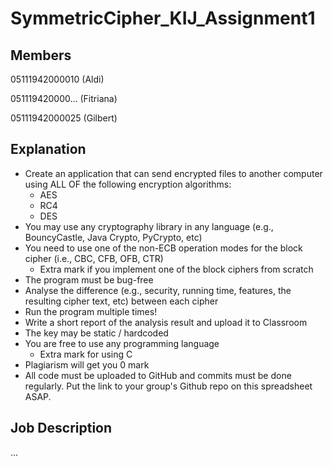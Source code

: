 # SymmetricCipher_KIJ_Assignment1


## Members

05111942000010 (Aldi)

051119420000... (Fitriana)

05111942000025 (Gilbert)

## Explanation

* Create an application that can send encrypted files to another computer using ALL OF the following encryption algorithms:
  * AES
  * RC4
  * DES
* You may use any cryptography library in any language (e.g., BouncyCastle, Java Crypto, PyCrypto, etc)
* You need to use one of the non-ECB operation modes for the block cipher (i.e., CBC, CFB, OFB, CTR)
  * Extra mark if you implement one of the block ciphers from scratch
* The program must be bug-free
* Analyse the difference (e.g., security, running time, features, the resulting cipher text, etc) between each cipher
* Run the program multiple times!
* Write a short report of the analysis result and upload it to Classroom
* The key may be static / hardcoded
* You are free to use any programming language
  * Extra mark for using C
* Plagiarism will get you 0 mark
* All code must be uploaded to GitHub and commits must be done regularly. Put the link to your group's Github repo on this spreadsheet ASAP.

## Job Description

...
